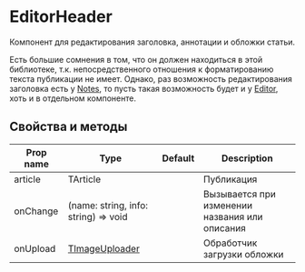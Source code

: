 # EditorHeader
Компонент для редактирования заголовка, аннотации и обложки статьи.

Есть большие сомнения в том, что он должен находиться в этой библиотеке, т.к. непосредственного отношения к форматированию текста публикации не имеет. Однако, раз возможность редактирования заголовка есть у [Notes](./Notes.md), то пусть такая возможность будет и у [Editor](./Editor.md), хоть и в отдельном компоненте.

## Свойства и методы
|Prop name|Type|Default|Description|
|---------|----|-------|-----------|
|article|TArticle||Публикация|
|onChange|(name: string, info: string) => void||Вызывается при изменении названия или описания|
|onUpload|[TImageUploader](./Types.md)||Обработчик загрузки обложки|
